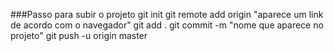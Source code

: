 ###Passo para subir o projeto
git init
git remote add origin "aparece um link de acordo com o navegador"
git add .
git commit -m "nome que aparece no projeto"
git push -u origin master
